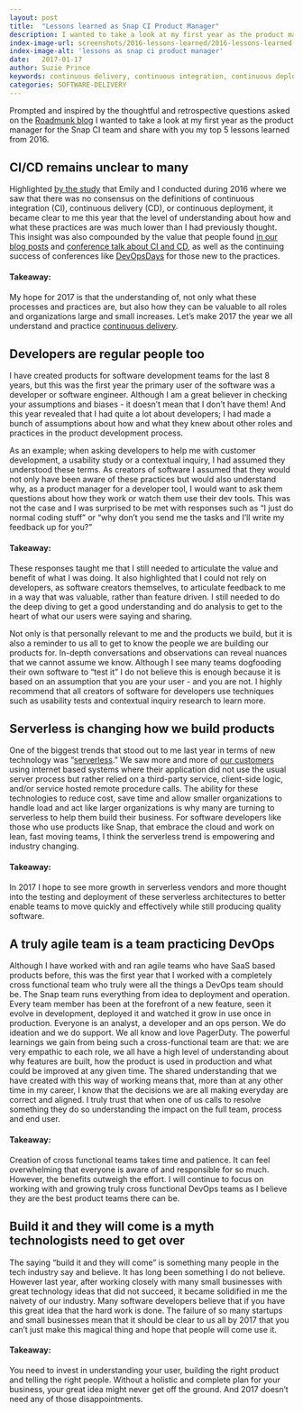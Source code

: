 ```yaml
---
layout: post
title:  "Lessons learned as Snap CI Product Manager"
description: I wanted to take a look at my first year as the product manager for Snap CI and share with you my top 5 lessons learned from 2016.
index-image-url: screenshots/2016-lessons-learned/2016-lessons-learned-product-manager-snap-ci.jpg
index-image-alt: 'lessons as snap ci product manager'
date:   2017-01-17
author: Suzie Prince
keywords: continuous delivery, continuous integration, continuous deployment, serverless, developer, software engineer
categories: SOFTWARE-DELIVERY
---
```



Prompted and inspired by the thoughtful and retrospective questions asked on the [Roadmunk blog](https://roadmunk.com/blog/8-product-managers-share-trends-goals-2017) I wanted to take a look at my first year as the product manager for the Snap CI team and share with you my top 5 lessons learned from 2016.

## CI/CD remains unclear to many

Highlighted [by the study](https://blog.snap-ci.com/blog/2016/07/26/continuous-delivery-integration-devops-research/) that Emily and I conducted during 2016 where we saw that there was no consensus on the definitions of continuous integration (CI), continuous delivery (CD), or continuous deployment, it became clear to me this year that the level of understanding about how and what these practices are was much lower than I had previously thought. This insight was also compounded by the value that people found [in our blog posts](https://blog.snap-ci.com/blog/2016/12/13/top%20articles-continuous-integration-delivery-serverless-architecture-2016/) and [conference talk about CI and CD](https://speakerdeck.com/suziejprince), as well as the continuing success of conferences like [DevOpsDays](https://www.devopsdays.org/) for those new to the practices.

#### Takeaway:
My hope for 2017 is that the understanding of, not only what these processes and practices are, but also how they can be valuable to all roles and organizations large and small increases. Let’s make 2017 the year we all understand and practice [continuous delivery](https://martinfowler.com/bliki/ContinuousDelivery.html).

## Developers are regular people too

I have created products for software development teams for the last 8 years, but this was the first year the primary user of the software was a developer or software engineer. Although I am a great believer in checking your assumptions and biases - it doesn’t mean that I don’t have them! And this year revealed that I had quite a lot about developers; I had made a bunch of assumptions about how and what they knew about other roles and practices in the product development process.

As an example; when asking developers to help me with customer development, a usability study or a contextual inquiry, I had assumed they understood these terms. As creators of software I assumed that they would not only have been aware of these practices but would also understand why, as a product manager for a developer tool, I would want to ask them questions about how they work or watch them use their dev tools. This was not the case and I was surprised to be met with responses such as  “I just do normal coding stuff” or “why don’t you send me the tasks and I’ll write my feedback up for you?”

#### Takeaway:
These responses taught me that I still needed to articulate the value and benefit of what I was doing. It also highlighted that I could not rely on developers, as software creators themselves, to articulate feedback to me in a way that was valuable, rather than feature driven. I still needed to do the deep diving to get a good understanding and do analysis to get to the heart of what our users were saying and sharing.

Not only is that personally relevant to me and the products we build, but it is also a reminder to us all to get to know the people we are building our products for. In-depth conversations and observations can reveal nuances that we cannot assume we know. Although I see many teams dogfooding their own software to “test it” I do not believe this is enough because it is based on an assumption that you are your user - and you are not. I highly recommend that all creators of software for developers use techniques such as usability tests and contextual inquiry research to learn more.

## Serverless is changing how we build products

One of the biggest trends that stood out to me last year in terms of new technology was “[serverless](https://martinfowler.com/bliki/Serverless.html).” We saw more and more of [our customers](https://blog.snap-ci.com/categories/serverless-architecture/) using internet based systems where their application did not use the usual server process but rather relied on a third-party service, client-side logic, and/or service hosted remote procedure calls. The ability for these technologies to reduce cost, save time and allow smaller organizations to handle load and act like larger organizations is why many are turning to serverless to help them build their business. For software developers like those who use products like Snap, that embrace the cloud and work on lean, fast moving teams, I think the serverless trend is empowering and industry changing.

#### Takeaway:
In 2017 I hope to see more growth in serverless vendors and more thought into the testing and deployment of these serverless architectures to better enable teams to move quickly and effectively while still producing quality software.

## A truly agile team is a team practicing DevOps

Although I have worked with and ran agile teams who have SaaS based products before, this was the first year that I worked with a completely cross functional team who truly were all the things a DevOps team should be. The Snap team runs everything from idea to deployment and operation. Every team member has been at the forefront of a new feature, seen it evolve in development, deployed it and watched it grow in use once in production. Everyone is an analyst, a developer and an ops person. We do ideation and we do support. We all know and love PagerDuty. The powerful learnings we gain from being such a cross-functional team are that: we are very empathic to each role, we all have a high level of understanding about why features are built, how the product is used in production and what could be improved at any given time. The shared understanding that we have created with this way of working means that, more than at any other time in my career, I know that the decisions we are all making everyday are correct and aligned. I truly trust that when one of us calls to resolve something they do so understanding the impact on the full team, process and end user.

#### Takeaway:
Creation of cross functional teams takes time and patience. It can feel overwhelming that everyone is aware of and responsible for so much. However, the benefits outweigh the effort. I will continue to focus on working with and growing truly cross functional DevOps teams as I believe they are the best product teams there can be.

## Build it and they will come is a myth technologists need to get over

The saying “build it and they will come” is something many people in the tech industry say and believe. It has long been something I do not believe. However last year, after working closely with many small businesses with great technology ideas that did not succeed, it became solidified in me the naivety of our industry. Many software developers believe that if you have this great idea that the hard work is done. The failure of so many startups and small businesses mean that it should be clear to us all by 2017 that you can’t just make this magical thing and hope that people will come use it.

#### Takeaway:
You need to invest in understanding your user, building the right product and telling the right people. Without a holistic and complete plan for your business, your great idea might never get off the ground. And 2017 doesn’t need any of those disappointments.
